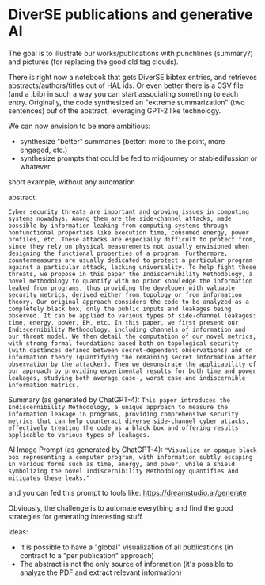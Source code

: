 # DiverSE publications and generative AI

The goal is to illustrate our works/publications with punchlines (summary?) and pictures (for replacing the good old tag clouds). 

There is right now a notebook that gets DiverSE bibtex entries, and retrieves abstracts/authors/titles out of HAL ids. 
Or even better there is a CSV file (and a .bib) in such a way you can start associating something to each entry. 
Originally, the code synthesized an "extreme summarization" (two sentences) ouf of the abstract, leveraging GPT-2 like technology. 

We can now envision to be more ambitious:
 * synthesize "better" summaries (better: more to the point, more engaged, etc.)
 * synthesize prompts that could be fed to midjourney or stabledifussion or whatever

short example, without any automation

abstract:
```
Cyber security threats are important and growing issues in computing systems nowadays. Among them are the side-channel attacks, made possible by information leaking from computing systems through nonfunctional properties like execution time, consumed energy, power profiles, etc. These attacks are especially difficult to protect from, since they rely on physical measurements not usually envisioned when designing the functional properties of a program. Furthermore, countermeasures are usually dedicated to protect a particular program against a particular attack, lacking universality. To help fight these threats, we propose in this paper the Indiscernibility Methodology, a novel methodology to quantify with no prior knowledge the information leaked from programs, thus providing the developer with valuable security metrics, derived either from topology or from information theory. Our original approach considers the code to be analyzed as a completely black box, only the public inputs and leakages being observed. It can be applied to various types of side-channel leakages: time, energy, power, EM, etc. In this paper, we first present our Indiscernibility Methodology, including channels of information and our threat model. We then detail the computation of our novel metrics, with strong formal foundations based both on topological security (with distances defined between secret-dependent observations) and on information theory (quantifying the remaining secret information after observation by the attacker). Then we demonstrate the applicability of our approach by providing experimental results for both time and power leakages, studying both average case-, worst case-and indiscernible information metrics.
```

Summary (as generated by ChatGPT-4): 
`This paper introduces the Indiscernibility Methodology, a unique approach to measure the information leakage in programs, providing comprehensive security metrics that can help counteract diverse side-channel cyber attacks, effectively treating the code as a black box and offering results applicable to various types of leakages.`

AI Image Prompt (as generated by ChatGPT-4): 
`"Visualize an opaque black box representing a computer program, with information subtly escaping in various forms such as time, energy, and power, while a shield symbolizing the novel Indiscernibility Methodology quantifies and mitigates these leaks."`

and you can fed this prompt to tools like: https://dreamstudio.ai/generate

Obviously, the challenge is to automate everything and find the good strategies for generating interesting stuff. 

Ideas:
 - It is possible to have a "global" visualization of all publications (in contract to a "per publication" approach)
 - The abstract is not the only source of information (it's possible to analyze the PDF and extract relevant information)  







